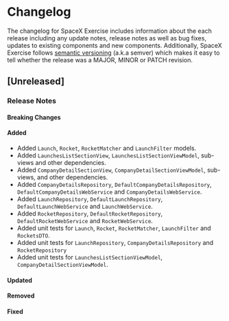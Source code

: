 # Changelog

The changelog for SpaceX Exercise includes information about the each release including any update notes, release notes as well as bug fixes, updates to existing components and new components.
Additionally, SpaceX Exercise follows [semantic versioning](http://semver.org/) (a.k.a semver) which makes it easy to tell whether the release was a MAJOR, MINOR or PATCH revision.

## [Unreleased]

### Release Notes

#### Breaking Changes

#### Added
- Added `Launch`, `Rocket`, `RocketMatcher` and `LaunchFilter` models.
- Added `LaunchesListSectionView`, `LaunchesListSectionViewModel`, sub-views and other dependencies. 
- Added `CompanyDetailSectionView`, `CompanyDetailSectionViewModel`, sub-views, and other dependencies.
- Added `CompanyDetailsRepository`, `DefaultCompanyDetailsRepository`, `DefaultCompanyDetailsWebService` and `CompanyDetailsWebService`.
- Added `LaunchRepository`, `DefaultLaunchRepository`, `DefaultLaunchWebService` and `LaunchWebService`.
- Added `RocketRepository`, `DefaultRocketRepository`, `DefaultRocketWebService` and `RocketWebService`.
- Added unit tests for `Launch`, `Rocket`, `RocketMatcher`, `LaunchFilter` and `RocketsDTO`.
- Added unit tests for `LaunchRepository`, `CompanyDetailsRepository` and `RocketRepository`
- Added unit tests for `LaunchesListSectionViewModel`, `CompanyDetailSectionViewModel`.

#### Updated

#### Removed

#### Fixed 
